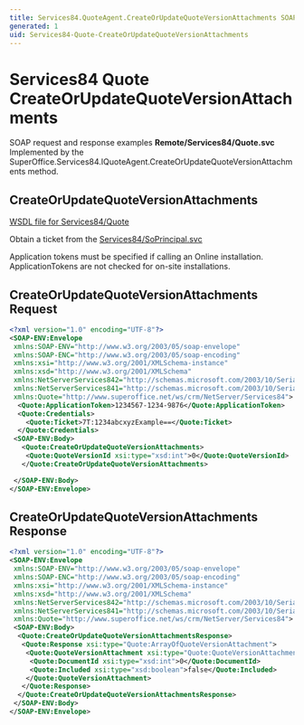 ```yaml
---
title: Services84.QuoteAgent.CreateOrUpdateQuoteVersionAttachments SOAP
generated: 1
uid: Services84-Quote-CreateOrUpdateQuoteVersionAttachments
---
```


# Services84 Quote CreateOrUpdateQuoteVersionAttachments

SOAP request and response examples **Remote/Services84/Quote.svc**
Implemented by the <see cref="M:SuperOffice.Services84.IQuoteAgent.CreateOrUpdateQuoteVersionAttachments">SuperOffice.Services84.IQuoteAgent.CreateOrUpdateQuoteVersionAttachments</see> method.

## CreateOrUpdateQuoteVersionAttachments

[WSDL file for Services84/Quote](../Services84-Quote.md)

Obtain a ticket from the [Services84/SoPrincipal.svc](../SoPrincipal/index.md)

Application tokens must be specified if calling an Online installation. ApplicationTokens are not checked for on-site installations.

## CreateOrUpdateQuoteVersionAttachments Request

```xml
<?xml version="1.0" encoding="UTF-8"?>
<SOAP-ENV:Envelope
 xmlns:SOAP-ENV="http://www.w3.org/2003/05/soap-envelope"
 xmlns:SOAP-ENC="http://www.w3.org/2003/05/soap-encoding"
 xmlns:xsi="http://www.w3.org/2001/XMLSchema-instance"
 xmlns:xsd="http://www.w3.org/2001/XMLSchema"
 xmlns:NetServerServices842="http://schemas.microsoft.com/2003/10/Serialization/Arrays"
 xmlns:NetServerServices841="http://schemas.microsoft.com/2003/10/Serialization/"
 xmlns:Quote="http://www.superoffice.net/ws/crm/NetServer/Services84">
  <Quote:ApplicationToken>1234567-1234-9876</Quote:ApplicationToken>
  <Quote:Credentials>
    <Quote:Ticket>7T:1234abcxyzExample==</Quote:Ticket>
  </Quote:Credentials>
 <SOAP-ENV:Body>
   <Quote:CreateOrUpdateQuoteVersionAttachments>
    <Quote:QuoteVersionId xsi:type="xsd:int">0</Quote:QuoteVersionId>
   </Quote:CreateOrUpdateQuoteVersionAttachments>

 </SOAP-ENV:Body>
</SOAP-ENV:Envelope>

```

## CreateOrUpdateQuoteVersionAttachments Response

```xml
<?xml version="1.0" encoding="UTF-8"?>
<SOAP-ENV:Envelope
 xmlns:SOAP-ENV="http://www.w3.org/2003/05/soap-envelope"
 xmlns:SOAP-ENC="http://www.w3.org/2003/05/soap-encoding"
 xmlns:xsi="http://www.w3.org/2001/XMLSchema-instance"
 xmlns:xsd="http://www.w3.org/2001/XMLSchema"
 xmlns:NetServerServices842="http://schemas.microsoft.com/2003/10/Serialization/Arrays"
 xmlns:NetServerServices841="http://schemas.microsoft.com/2003/10/Serialization/"
 xmlns:Quote="http://www.superoffice.net/ws/crm/NetServer/Services84">
 <SOAP-ENV:Body>
  <Quote:CreateOrUpdateQuoteVersionAttachmentsResponse>
   <Quote:Response xsi:type="Quote:ArrayOfQuoteVersionAttachment">
    <Quote:QuoteVersionAttachment xsi:type="Quote:QuoteVersionAttachment">
     <Quote:DocumentId xsi:type="xsd:int">0</Quote:DocumentId>
     <Quote:Included xsi:type="xsd:boolean">false</Quote:Included>
    </Quote:QuoteVersionAttachment>
   </Quote:Response>
  </Quote:CreateOrUpdateQuoteVersionAttachmentsResponse>
 </SOAP-ENV:Body>
</SOAP-ENV:Envelope>

```
